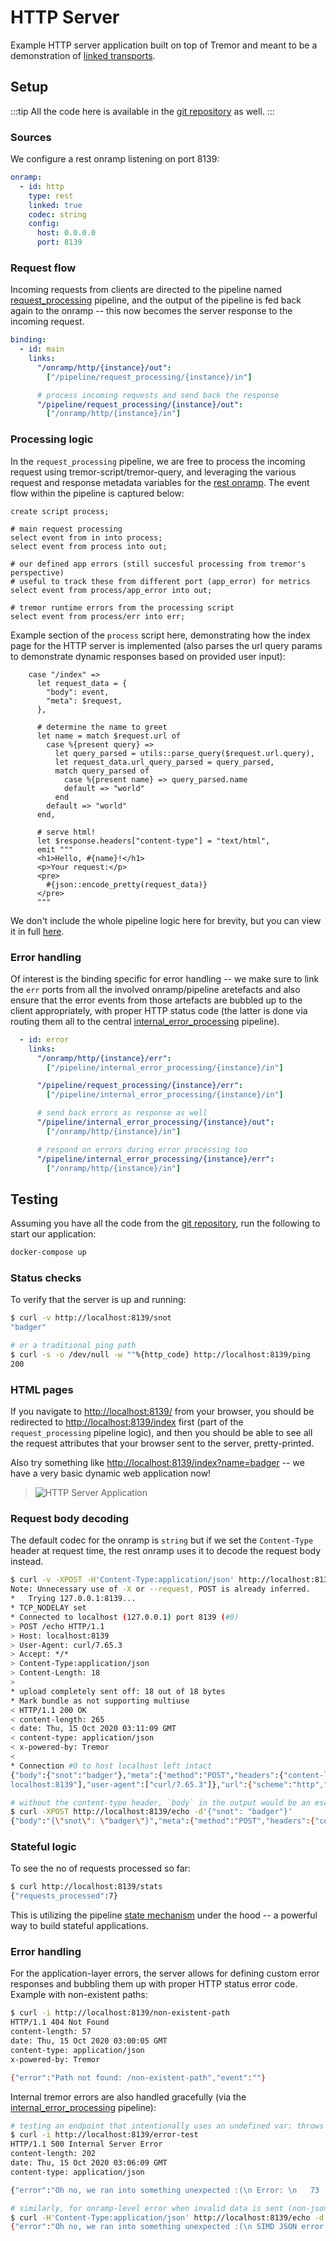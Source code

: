 # HTTP Server

Example HTTP server application built on top of Tremor and meant to be a demonstration of [linked transports](../../../Operations/linked-transports.md).

## Setup

:::tip
All the code here is available in the [git repository](https://github.com/tremor-rs/tremor-www-docs/tree/main/docs/Workshop/examples/30_servers_lt_http) as well.
:::

### Sources

We configure a rest onramp listening on port 8139:

```yaml
onramp:
  - id: http
    type: rest
    linked: true
    codec: string
    config:
      host: 0.0.0.0
      port: 8139
```

### Request flow

Incoming requests from clients are directed to the pipeline named [request_processing](etc/tremor/config/request_processing.trickle) pipeline, and the output of the pipeline is fed back again to the onramp -- this now becomes the server response to the incoming request.

```yaml
binding:
  - id: main
    links:
      "/onramp/http/{instance}/out":
        ["/pipeline/request_processing/{instance}/in"]

      # process incoming requests and send back the response
      "/pipeline/request_processing/{instance}/out":
        ["/onramp/http/{instance}/in"]
```

### Processing logic

In the `request_processing` pipeline, we are free to process the incoming request using tremor-script/tremor-query, and leveraging the various request and response metadata variables for the [rest onramp](../../../Artefacts/onramps.md#rest). The event flow within the pipeline is captured below:

```trickle
create script process;

# main request processing
select event from in into process;
select event from process into out;

# our defined app errors (still succesful processing from tremor's perspective)
# useful to track these from different port (app_error) for metrics
select event from process/app_error into out;

# tremor runtime errors from the processing script
select event from process/err into err;
```

Example section of the `process` script here, demonstrating how the index page for the HTTP server is implemented (also parses the url query params to demonstrate dynamic responses based on provided user input):

```
    case "/index" =>
      let request_data = {
        "body": event,
        "meta": $request,
      },

      # determine the name to greet
      let name = match $request.url of
        case %{present query} =>
          let query_parsed = utils::parse_query($request.url.query),
          let request_data.url_query_parsed = query_parsed,
          match query_parsed of
            case %{present name} => query_parsed.name
            default => "world"
          end
        default => "world"
      end,

      # serve html!
      let $response.headers["content-type"] = "text/html",
      emit """
      <h1>Hello, #{name}!</h1>
      <p>Your request:</p>
      <pre>
        #{json::encode_pretty(request_data)}
      </pre>
      """
```

We don't include the whole pipeline logic here for brevity, but you can view it in full [here](etc/tremor/config/request_processing.trickle).

### Error handling

Of interest is the binding specific for error handling -- we make sure to link the `err` ports from all the involved onramp/pipeline aretefacts and also ensure that the error events from those artefacts are bubbled up to the client appropriately, with proper HTTP status code (the latter is done via routing them all to the central [internal_error_processing](etc/tremor/config/internal_error_processing.trickle) pipeline).

```yaml
  - id: error
    links:
      "/onramp/http/{instance}/err":
        ["/pipeline/internal_error_processing/{instance}/in"]

      "/pipeline/request_processing/{instance}/err":
        ["/pipeline/internal_error_processing/{instance}/in"]

      # send back errors as response as well
      "/pipeline/internal_error_processing/{instance}/out":
        ["/onramp/http/{instance}/in"]

      # respond on errors during error processing too
      "/pipeline/internal_error_processing/{instance}/err":
        ["/onramp/http/{instance}/in"]
```

## Testing

Assuming you have all the code from the [git repository](https://github.com/tremor-rs/tremor-www-docs/tree/main/docs/Workshop/examples/30_servers_lt_http), run the following to start our application:

```sh
docker-compose up
```

### Status checks

To verify that the server is up and running:

```sh
$ curl -v http://localhost:8139/snot
"badger"

# or a traditional ping path
$ curl -s -o /dev/null -w ""%{http_code} http://localhost:8139/ping
200
```

### HTML pages

If you navigate to [http://localhost:8139/](http://localhost:8139/) from your browser, you should be redirected to [http://localhost:8139/index](http://localhost:8139/index) first (part of the `request_processing` pipeline logic), and then you should be able to see all the request attributes that your browser sent to the server, pretty-printed.

Also try something like [http://localhost:8139/index?name=badger](http://localhost:8139/index?name=badger) -- we have a very basic dynamic web application now!

> ![HTTP Server Application](images/tremor_web_server.png)


### Request body decoding

The default codec for the onramp is `string` but if we set the `Content-Type` header at request time, the rest onramp uses it to decode the request body instead.

```sh
$ curl -v -XPOST -H'Content-Type:application/json' http://localhost:8139/echo -d'{"snot": "badger"}'
Note: Unnecessary use of -X or --request, POST is already inferred.
*   Trying 127.0.0.1:8139...
* TCP_NODELAY set
* Connected to localhost (127.0.0.1) port 8139 (#0)
> POST /echo HTTP/1.1
> Host: localhost:8139
> User-Agent: curl/7.65.3
> Accept: */*
> Content-Type:application/json
> Content-Length: 18
>
* upload completely sent off: 18 out of 18 bytes
* Mark bundle as not supporting multiuse
< HTTP/1.1 200 OK
< content-length: 265
< date: Thu, 15 Oct 2020 03:11:09 GMT
< content-type: application/json
< x-powered-by: Tremor
<
* Connection #0 to host localhost left intact
{"body":{"snot":"badger"},"meta":{"method":"POST","headers":{"content-length":["18"],"content-type":["application/json"],"accept":["*/*"],"host":["
localhost:8139"],"user-agent":["curl/7.65.3"]},"url":{"scheme":"http","host":"localhost","port":8139,"path":"/echo"}}}

# without the content-type header, `body` in the output would be an escaped json string here
$ curl -XPOST http://localhost:8139/echo -d'{"snot": "badger"}'
{"body":"{\"snot\": \"badger\"}","meta":{"method":"POST","headers":{"content-length":["18"],"content-type":["application/x-www-form-urlencoded"],"accept":["*/*"],"host":["localhost:8139"],"user-agent":["curl/7.65.3"]},"url":{"scheme":"http","host":"localhost","port":8139,"path":"/echo"}}}
```

### Stateful logic

To see the no of requests processed so far:

```sh
$ curl http://localhost:8139/stats
{"requests_processed":7}
```

This is utilizing the pipeline [state mechanism](../../../tremor-script/index.md#state) under the hood -- a powerful way to build stateful applications.

### Error handling

For the application-layer errors, the server allows for defining custom error responses and bubbling them up with proper HTTP status error code. Example with non-existent paths:

```sh
$ curl -i http://localhost:8139/non-existent-path
HTTP/1.1 404 Not Found
content-length: 57
date: Thu, 15 Oct 2020 03:00:05 GMT
content-type: application/json
x-powered-by: Tremor

{"error":"Path not found: /non-existent-path","event":""}
```

Internal tremor errors are also handled gracefully (via the [internal_error_processing](etc/tremor/config/internal_error_processing.trickle) pipeline):

```sh
# testing an endpoint that intentionally uses an undefined var: throws a runtime error
$ curl -i http://localhost:8139/error-test
HTTP/1.1 500 Internal Server Error
content-length: 202
date: Thu, 15 Oct 2020 03:06:09 GMT
content-type: application/json

{"error":"Oh no, we ran into something unexpected :(\n Error: \n   73 |       emit \"\"\n      |            ^^^^^^^^^^^^^^^^ Trying to access a non existing local key `non_existent_var`\n\n","event":""}

# similarly, for onramp-level error when invalid data is sent (non-json here when the request content-type header is set to be json)
$ curl -H'Content-Type:application/json' http://localhost:8139/echo -d'{'
{"error":"Oh no, we ran into something unexpected :(\n SIMD JSON error: Syntax at character 0 ('{')","event_id":9,"source_id":"tremor://localhost/onramp/http/01/in"}
```
